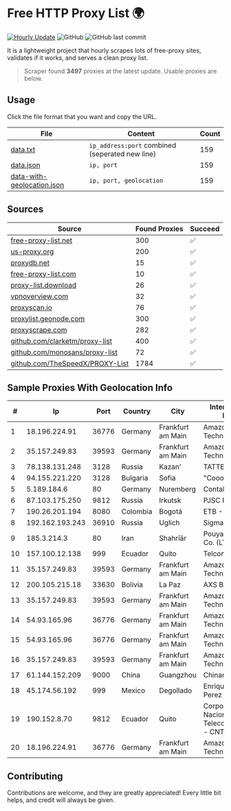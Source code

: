 
# Free HTTP Proxy List 🌍

[![Hourly Update](https://github.com/mertguvencli/http-proxy-list/actions/workflows/main.yml/badge.svg?branch=main)](https://github.com/mertguvencli/http-proxy-list/actions/workflows/main.yml)
![GitHub](https://img.shields.io/github/license/mertguvencli/http-proxy-list)
![GitHub last commit](https://img.shields.io/github/last-commit/mertguvencli/http-proxy-list)

It is a lightweight project that hourly scrapes lots of free-proxy sites, validates if it works, and serves a clean proxy list.


> Scraper found **3497** proxies at the latest update. Usable proxies are below.

## Usage

Click the file format that you want and copy the URL.


|File|Content|Count|
|----|-------|-----|
|[data.txt](https://raw.githubusercontent.com/mertguvencli/http-proxy-list/main/proxy-list/data.txt)|`ip_address:port` combined (seperated new line)|159|
|[data.json](https://raw.githubusercontent.com/mertguvencli/http-proxy-list/main/proxy-list/data.json)|`ip, port`|159|
|[data-with-geolocation.json](https://raw.githubusercontent.com/mertguvencli/http-proxy-list/main/proxy-list/data-with-geolocation.json)|`ip, port, geolocation`|159|

## Sources

|Source|Found Proxies|Succeed|
|------|-------------|-------|
|[free-proxy-list.net](https://free-proxy-list.net)|300|✅|
|[us-proxy.org](https://www.us-proxy.org)|200|✅|
|[proxydb.net](http://proxydb.net)|15|✅|
|[free-proxy-list.com](https://free-proxy-list.com/?page=&port=&type%5B%5D=http&type%5B%5D=https&up_time=0&search=Search)|10|✅|
|[proxy-list.download](https://www.proxy-list.download/HTTP)|26|✅|
|[vpnoverview.com](https://vpnoverview.com/privacy/anonymous-browsing/free-proxy-servers)|32|✅|
|[proxyscan.io](https://www.proxyscan.io)|76|✅|
|[proxylist.geonode.com](https://proxylist.geonode.com/api/proxy-list?limit=300&page=1&sort_by=lastChecked&sort_type=desc&protocols=http,https)|300|✅|
|[proxyscrape.com](https://api.proxyscrape.com/v2/?request=displayproxies&protocol=http&timeout=10000&country=all&ssl=all&anonymity=all)|282|✅|
|[github.com/clarketm/proxy-list](https://raw.githubusercontent.com/clarketm/proxy-list/master/proxy-list-raw.txt)|400|✅|
|[github.com/monosans/proxy-list](https://raw.githubusercontent.com/monosans/proxy-list/main/proxies/http.txt)|72|✅|
|[github.com/TheSpeedX/PROXY-List](https://raw.githubusercontent.com/TheSpeedX/PROXY-List/master/http.txt)|1784|✅|


## Sample Proxies With Geolocation Info

|#|Ip|Port|Country|City|Internet Service Provider|
|-|--|----|-------|----|-------------------------|
|1|18.196.224.91|36776|Germany|Frankfurt am Main|Amazon Technologies Inc.|
|2|35.157.249.83|39593|Germany|Frankfurt am Main|Amazon Technologies Inc.|
|3|78.138.131.248|3128|Russia|Kazan’|TATTELECOM|
|4|94.155.221.220|3128|Bulgaria|Sofia|"Cooolbox" AD|
|5|5.189.184.6|80|Germany|Nuremberg|Contabo GmbH|
|6|87.103.175.250|9812|Russia|Irkutsk|PJSC Rostelecom|
|7|190.26.201.194|8080|Colombia|Bogotá|ETB - Colombia|
|8|192.162.193.243|36910|Russia|Uglich|Sigma-Net Ltd|
|9|185.3.214.3|80|Iran|Shahrīār|Pouya shabakeh Asr Co. (LTD.)|
|10|157.100.12.138|999|Ecuador|Quito|Telconet S.A|
|11|35.157.249.83|39593|Germany|Frankfurt am Main|Amazon Technologies Inc.|
|12|200.105.215.18|33630|Bolivia|La Paz|AXS Bolivia S. A.|
|13|35.157.249.83|39593|Germany|Frankfurt am Main|Amazon Technologies Inc.|
|14|54.93.165.96|36776|Germany|Frankfurt am Main|Amazon Technologies Inc.|
|15|54.93.165.96|36776|Germany|Frankfurt am Main|Amazon Technologies Inc.|
|16|35.157.249.83|39593|Germany|Frankfurt am Main|Amazon Technologies Inc.|
|17|61.144.152.209|9000|China|Guangzhou|Chinanet|
|18|45.174.56.192|999|Mexico|Degollado|Enrique Reynoso Perez|
|19|190.152.8.70|9812|Ecuador|Quito|Corporacion Nacional De Telecomunicaciones - CNT EP|
|20|18.196.224.91|36776|Germany|Frankfurt am Main|Amazon Technologies Inc.|



## Contributing

Contributions are welcome, and they are greatly appreciated! Every
little bit helps, and credit will always be given.

